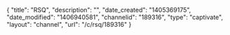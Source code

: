 {
    "title": "RSQ",
    "description": "",
    "date_created": "1405369175",
    "date_modified": "1406940581",
    "channelid": "189316",
    "type": "captivate",
    "layout": "channel",
    "url": "\/c\/rsq\/189316"
}